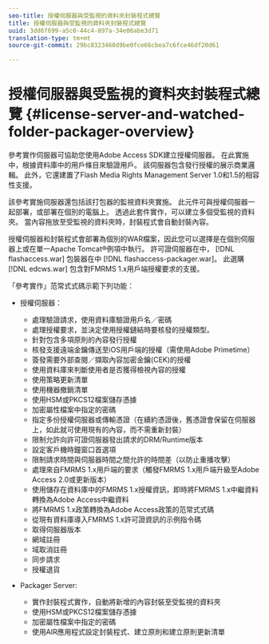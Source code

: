 ```yaml
---
seo-title: 授權伺服器與受監視的資料夾封裝程式總覽
title: 授權伺服器與受監視的資料夾封裝程式總覽
uuid: 3dd6f699-a5c0-44c4-897a-34e06abe3d71
translation-type: tm+mt
source-git-commit: 29bc8323460d9be0fce66cbea7c6fce46df20d61

---
```



# 授權伺服器與受監視的資料夾封裝程式總覽 {#license-server-and-watched-folder-packager-overview}

參考實作伺服器可協助您使用Adobe Access SDK建立授權伺服器。 在此實施中，根據資料庫中的用戶條目來驗證用戶。 該伺服器包含發行授權的展示商業邏輯。 此外，它還建置了Flash Media Rights Management Server 1.0和1.5的相容性支援。

該參考實施伺服器還包括該打包器的監視資料夾實施。 此元件可與授權伺服器一起部署，或部署在個別的電腦上。 透過此套件實作，可以建立多個受監視的資料夾。 當內容拖放至受監視的資料夾時，封裝程式會自動封裝內容。

授權伺服器和封裝程式會部署為個別的WAR檔案，因此您可以選擇是在個別伺服器上或在單一Apache Tomcat®例項中執行。 許可證伺服器在中， [!DNL flashaccess.war] 包裝器在中 [!DNL flashaccess-packager.war]。 此選購 [!DNL edcws.war] 包含對FMRMS 1.x用戶端授權要求的支援。

「參考實作」范常式式碼示範下列功能：

* 授權伺服器：

   * 處理驗證請求，使用資料庫驗證用戶名／密碼
   * 處理授權要求，並決定使用授權鏈結時要核發的授權類型。
   * 針對包含多項原則的內容發行授權
   * 核發支援遠端金鑰傳送至iOS用戶端的授權（需使用Adobe Primetime）
   * 簽發需要外部查閱／擷取內容加密金鑰(CEK)的授權
   * 使用資料庫來判斷使用者是否獲得檢視內容的授權
   * 使用策略更新清單
   * 使用機器撤銷清單
   * 使用HSM或PKCS12檔案儲存憑據
   * 加密屬性檔案中指定的密碼
   * 指定多份授權伺服器或傳輸憑證（在續約憑證後，舊憑證會保留在伺服器上，如此就可使用現有的內容，而不需重新封裝）
   * 限制允許向許可證伺服器發出請求的DRM/Runtime版本
   * 設定客戶機時鐘窗口首選項
   * 限制請求時間與伺服器時間之間允許的時間差（以防止重播攻擊）
   * 處理來自FMRMS 1.x用戶端的要求（觸發FMRMS 1.x用戶端升級至Adobe Access 2.0或更新版本）
   * 使用儲存在資料庫中的FMRMS 1.x授權資訊，即時將FMRMS 1.x中繼資料轉換為Adobe Access中繼資料
   * 將FMRMS 1.x政策轉換為Adobe Access政策的范常式式碼
   * 從現有資料庫導入FMRMS 1.x許可證資訊的示例指令碼
   * 取得伺服器版本
   * 網域註冊
   * 域取消註冊
   * 同步請求
   * 授權退貨

* Packager Server:

   * 實作封裝程式實作，自動將新增的內容封裝至受監視的資料夾
   * 使用HSM或PKCS12檔案儲存憑據
   * 加密屬性檔案中指定的密碼
   * 使用AIR應用程式設定封裝程式、建立原則和建立原則更新清單

